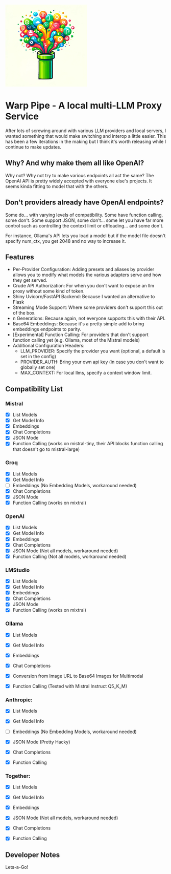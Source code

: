 ![alt text](./images/wplogo.png "Warp Pipe Logo")

# Warp Pipe - A local multi-LLM Proxy Service

After lots of screwing around with various LLM providers and local servers, I wanted something that would make switching and interop a little easier. This has been a few iterations in the making but I think it's worth releasing while I continue to make updates.

## Why? And why make them all like OpenAI?

Why not? Why not try to make various endpoints all act the same? The OpenAI API is pretty widely accepted with everyone else's projects. It seems kinda fitting to model that with the others.

## Don't providers already have OpenAI endpoints?

Some do... with varying levels of compatibility. Some have function calling, some don't. Some support JSON, some don't... some let you have far more control such as controlling the context limit or offloading... and some don't.

For instance, Ollama's API lets you load a model but if the model file doesn't specify num_ctx, you get 2048 and no way to increase it.

## Features

* Per-Provider Configuration: Adding presets and aliases by provider allows you to modify what models the various adapters serve and how they get served.
* Crude API Authorization: For when you don't want to expose an llm proxy without some kind of token.
* Shiny Uvicorn/FastAPI Backend: Because I wanted an alternative to Flask
* Streaming Mode Support: Where some providers don't support this out of the box.
* n Generations: Because again, not everyone supports this with their API.
* Base64 Embeddings: Because it's a pretty simple add to bring embeddings endpoints to parity.
* [Experimental] Function Calling: For providers that don't support function calling yet (e.g. Ollama, most of the Mistral models)
* Additional Configuration Headers:
    - LLM_PROVIDER: Specify the provider you want (optional, a default is set in the config)
    - PROVIDER_AUTH: Bring your own api key (in case you don't want to globally set one)
    - MAX_CONTEXT: For local llms, specify a context window limit.



## Compatibility List

### Mistral

* [x] List Models
* [x] Get Model Info
* [x] Embeddings
* [x] Chat Completions
* [x] JSON Mode
* [x] Function Calling (works on mistral-tiny, their API blocks function calling that doesn't go to mistral-large)

### Groq

* [x] List Models
* [x] Get Model Info
* [ ] Embeddings (No Embedding Models, workaround needed)
* [x] Chat Completions
* [x] JSON Mode
* [x] Function Calling (works on mixtral)

### OpenAI

* [x] List Models
* [x] Get Model Info
* [x] Embeddings
* [x] Chat Completions
* [x] JSON Mode (Not all models, workaround needed)
* [x] Function Calling (Not all models, workaround needed)

### LMStudio
* [x] List Models
* [x] Get Model Info
* [x] Embeddings
* [x] Chat Completions
* [x] JSON Mode
* [x] Function Calling (works on mixtral)

### Ollama

* [x] List Models
* [x] Get Model Info
* [x] Embeddings
* [x] Chat Completions

* [x] Conversion from Image URL to Base64 Images for Multimodal
* [x] Function Calling (Tested with Mistral Instruct Q5_K_M)


### Anthropic:
* [x] List Models
* [x] Get Model Info
* [ ] Embeddings (No Embedding Models, workaround needed)
* [x] JSON Mode (Pretty Hacky)
* [x] Chat Completions
* [x] Function Calling


### Together:
* [x] List Models
* [x] Get Model Info
* [x] Embeddings
* [x] JSON Mode (Not all models, workaround needed)
* [x] Chat Completions
* [x] Function Calling


## Developer Notes

Lets-a-Go!
